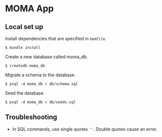 # MOMA App

## Local set up

Install dependencies that are specified in `Gemfile`

```
$ bundle install
```

Create a new database called moma_db.

```
$ createdb moma_db
```

Migrate a schema to the database.

```
$ psql -d moma_db < db/schema.sql
```

Seed the database.

```
$ psql -d moma_db < db/seeds.sql
```

## Troubleshooting

- In SQL commands, use single quotes `''`. Double quotes cause an error.
